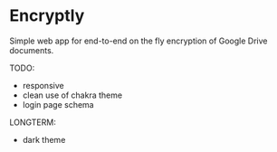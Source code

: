# Encryptly

Simple web app for end-to-end on the fly encryption of Google Drive documents.

TODO:
- responsive
- clean use of chakra theme
- login page schema

LONGTERM:
- dark theme
